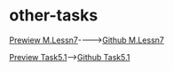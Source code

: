 # other-tasks
[Prewiew M.Lessn7](https://codepen.io/nuranln/details/dymQJeq)---->[Github M.Lessn7](https://github.com/NuranaOruc/other-tasks/tree/main/Mentor-Task7)

[Preview Task5.1](https://codepen.io/nuranln/pen/RwMqQwz)-->[Github Task5.1](https://github.com/NuranaOruc/other-tasks/tree/main/numune5.1)
